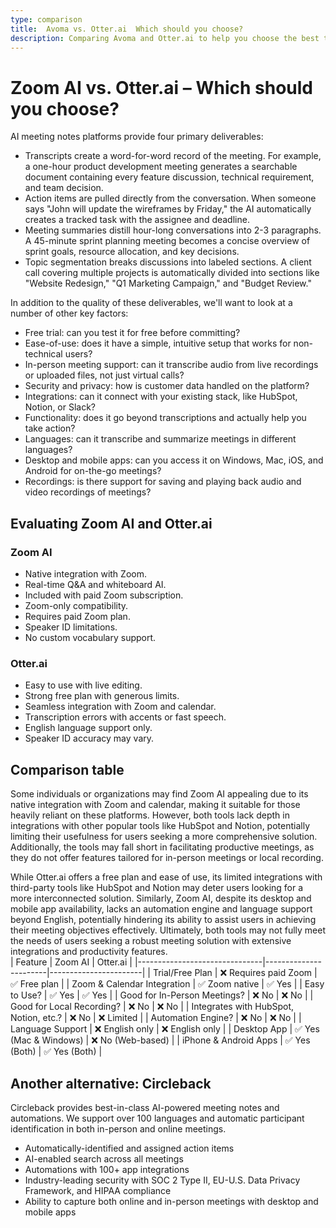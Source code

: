 ```yaml
---
type: comparison
title:  Avoma vs. Otter.ai  Which should you choose?
description: Comparing Avoma and Otter.ai to help you choose the best transcription tool. Explore features, pricing, and an alternative option, Circleback.
---
```


# Zoom AI vs. Otter.ai – Which should you choose?  
AI meeting notes platforms provide four primary deliverables:  
  
* Transcripts create a word-for-word record of the meeting. For example, a one-hour product development meeting generates a searchable document containing every feature discussion, technical requirement, and team decision.  
* Action items are pulled directly from the conversation. When someone says "John will update the wireframes by Friday," the AI automatically creates a tracked task with the assignee and deadline.  
* Meeting summaries distill hour-long conversations into 2-3 paragraphs. A 45-minute sprint planning meeting becomes a concise overview of sprint goals, resource allocation, and key decisions.  
* Topic segmentation breaks discussions into labeled sections. A client call covering multiple projects is automatically divided into sections like "Website Redesign," "Q1 Marketing Campaign," and "Budget Review."  
  
In addition to the quality of these deliverables, we'll want to look at a number of other key factors:  
  
* Free trial: can you test it for free before committing?  
* Ease-of-use: does it have a simple, intuitive setup that works for non-technical users?  
* In-person meeting support: can it transcribe audio from live recordings or uploaded files, not just virtual calls?  
* Security and privacy: how is customer data handled on the platform?  
* Integrations: can it connect with your existing stack, like HubSpot, Notion, or Slack?  
* Functionality: does it go beyond transcriptions and actually help you take action?  
* Languages: can it transcribe and summarize meetings in different languages?  
* Desktop and mobile apps: can you access it on Windows, Mac, iOS, and Android for on-the-go meetings?  
* Recordings: is there support for saving and playing back audio and video recordings of meetings?    
## Evaluating Zoom AI and Otter.ai  
### Zoom AI
- Native integration with Zoom.
- Real-time Q&A and whiteboard AI.
- Included with paid Zoom subscription.
- Zoom-only compatibility.
- Requires paid Zoom plan.
- Speaker ID limitations.
- No custom vocabulary support.

### Otter.ai
- Easy to use with live editing.
- Strong free plan with generous limits.
- Seamless integration with Zoom and calendar.
- Transcription errors with accents or fast speech.
- English language support only.
- Speaker ID accuracy may vary.  
## Comparison table    
Some individuals or organizations may find Zoom AI appealing due to its native integration with Zoom and calendar, making it suitable for those heavily reliant on these platforms. However, both tools lack depth in integrations with other popular tools like HubSpot and Notion, potentially limiting their usefulness for users seeking a more comprehensive solution. Additionally, the tools may fall short in facilitating productive meetings, as they do not offer features tailored for in-person meetings or local recording.

While Otter.ai offers a free plan and ease of use, its limited integrations with third-party tools like HubSpot and Notion may deter users looking for a more interconnected solution. Similarly, Zoom AI, despite its desktop and mobile app availability, lacks an automation engine and language support beyond English, potentially hindering its ability to assist users in achieving their meeting objectives effectively. Ultimately, both tools may not fully meet the needs of users seeking a robust meeting solution with extensive integrations and productivity features.  
| Feature                        | Zoom AI               | Otter.ai              |
|-------------------------------|-----------------------|-----------------------|
| Trial/Free Plan               | ❌ Requires paid Zoom  | ✅ Free plan           |
| Zoom & Calendar Integration    | ✅ Zoom native         | ✅ Yes                |
| Easy to Use?                   | ✅ Yes                 | ✅ Yes                |
| Good for In-Person Meetings?   | ❌ No                  | ❌ No                 |
| Good for Local Recording?      | ❌ No                  | ❌ No                 |
| Integrates with HubSpot, Notion, etc.? | ❌ No           | ❌ Limited            |
| Automation Engine?             | ❌ No                  | ❌ No                 |
| Language Support               | ❌ English only        | ❌ English only       |
| Desktop App                   | ✅ Yes (Mac & Windows) | ❌ No (Web-based)     |
| iPhone & Android Apps         | ✅ Yes (Both)          | ✅ Yes (Both)         |  
## Another alternative: Circleback  
Circleback provides best-in-class AI-powered meeting notes and automations. We support over 100 languages and automatic participant identification in both in-person and online meetings.  
  
* Automatically-identified and assigned action items  
* AI-enabled search across all meetings  
* Automations with 100+ app integrations  
* Industry-leading security with SOC 2 Type II, EU-U.S. Data Privacy Framework, and HIPAA compliance  
* Ability to capture both online and in-person meetings with desktop and mobile apps  